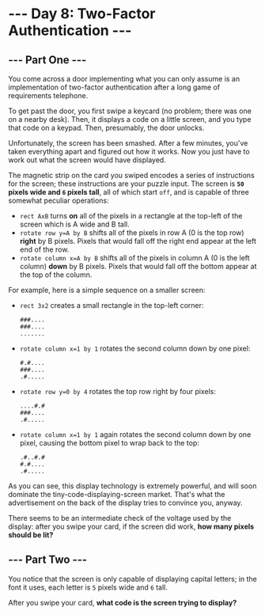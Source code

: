 # --- Day 8: Two-Factor Authentication ---

## --- Part One ---

You come across a door implementing what you can only assume is an implementation of two-factor authentication after a
long game of requirements telephone.

To get past the door, you first swipe a keycard (no problem; there was one on a nearby desk). Then, it displays a code
on a little screen, and you type that code on a keypad. Then, presumably, the door unlocks.

Unfortunately, the screen has been smashed. After a few minutes, you've taken everything apart and figured out how it
works. Now you just have to work out what the screen would have displayed.

The magnetic strip on the card you swiped encodes a series of instructions for the screen; these instructions are your
puzzle input. The screen is **`50` pixels wide and `6` pixels tall**, all of which start `off`, and is capable of three
somewhat peculiar operations:

- `rect AxB` turns **on** all of the pixels in a rectangle at the top-left of the screen which is A wide and B tall.
- `rotate row y=A by B` shifts all of the pixels in row A (0 is the top row) **right** by B pixels. Pixels that would
  fall
  off the right end appear at the left end of the row.
- `rotate column x=A by B` shifts all of the pixels in column A (0 is the left column) **down** by B pixels. Pixels that
  would fall off the bottom appear at the top of the column.

For example, here is a simple sequence on a smaller screen:

- `rect 3x2` creates a small rectangle in the top-left corner:
  ```
  ###....
  ###....
  .......
  ```

- `rotate column x=1 by 1` rotates the second column down by one pixel:
  ```
  #.#....
  ###....
  .#.....
  ```

- `rotate row y=0 by 4` rotates the top row right by four pixels:
  ```
  ....#.#
  ###....
  .#.....
  ```

- `rotate column x=1 by 1` again rotates the second column down by one pixel, causing the bottom pixel to wrap back to
  the top:
  ```
  .#..#.#
  #.#....
  .#.....
  ```

As you can see, this display technology is extremely powerful, and will soon dominate the tiny-code-displaying-screen
market. That's what the advertisement on the back of the display tries to convince you, anyway.

There seems to be an intermediate check of the voltage used by the display: after you swipe your card, if the screen did
work, **how many pixels should be lit?**

## --- Part Two ---

You notice that the screen is only capable of displaying capital letters; in the font it uses, each letter is `5` pixels
wide and `6` tall.

After you swipe your card, **what code is the screen trying to display?**